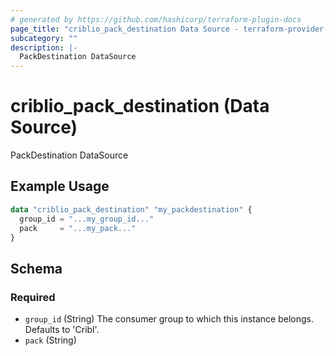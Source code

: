 ```yaml
---
# generated by https://github.com/hashicorp/terraform-plugin-docs
page_title: "criblio_pack_destination Data Source - terraform-provider-criblio"
subcategory: ""
description: |-
  PackDestination DataSource
---
```


# criblio_pack_destination (Data Source)

PackDestination DataSource

## Example Usage

```terraform
data "criblio_pack_destination" "my_packdestination" {
  group_id = "...my_group_id..."
  pack     = "...my_pack..."
}
```

<!-- schema generated by tfplugindocs -->
## Schema

### Required

- `group_id` (String) The consumer group to which this instance belongs. Defaults to 'Cribl'.
- `pack` (String)
